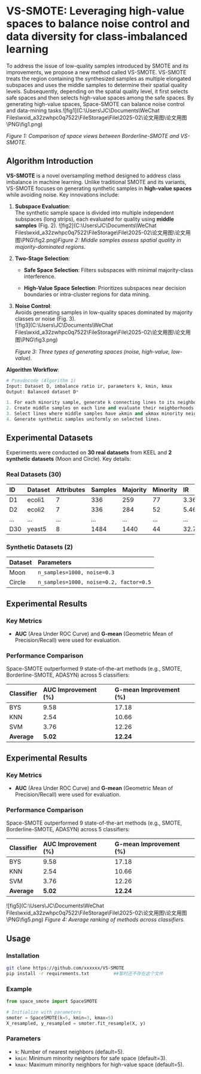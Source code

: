 # VS-SMOTE: Leveraging high-value spaces to balance noise control and data diversity for class-imbalanced learning

 To address the issue of low-quality samples introduced by SMOTE and its improvements, we propose a new method called VS-SMOTE. VS-SMOTE treats the region containing the synthesized samples as multiple elongated subspaces and uses the middle samples to determine their spatial quality levels. Subsequently, depending on the spatial quality level, it first selects safe spaces and then selects high-value spaces among the safe spaces. By generating high-value spaces, Space-SMOTE can balance noise control and data-mining tasks.![fig1](C:\Users\JC\Documents\WeChat Files\wxid_a32zwhpc0q7522\FileStorage\File\2025-02\论文用图\论文用图\PNG\fig1.png)

*Figure 1: Comparison of space views between Borderline-SMOTE and VS-SMOTE.*

## Algorithm Introduction

**VS-SMOTE** is a novel oversampling method designed to address class imbalance in machine learning. Unlike traditional SMOTE and its variants, VS-SMOTE focuses on generating synthetic samples in **high-value spaces** while avoiding noise. Key innovations include:

1. **Subspace Evaluation**:  
   The synthetic sample space is divided into multiple independent subspaces (long strips), each evaluated for quality using **middle samples** (Fig. 2). ![fig2](C:\Users\JC\Documents\WeChat Files\wxid_a32zwhpc0q7522\FileStorage\File\2025-02\论文用图\论文用图\PNG\fig2.png)*Figure 2: Middle samples assess spatial quality in majority-dominated regions.*

   

2. **Two-Stage Selection**:  

   - **Safe Space Selection**: Filters subspaces with minimal majority-class interference.  

   - **High-Value Space Selection**: Prioritizes subspaces near decision boundaries or intra-cluster regions for data mining.  

     

3. **Noise Control**:  
   Avoids generating samples in low-quality spaces dominated by majority classes or noise (Fig. 3).  
   ![fig3](C:\Users\JC\Documents\WeChat Files\wxid_a32zwhpc0q7522\FileStorage\File\2025-02\论文用图\论文用图\PNG\fig3.png)

   *Figure 3: Three types of generating spaces (noise, high-value, low-value).*

   

**Algorithm Workflow**:  

```python
# Pseudocode (Algorithm 1)
Input: Dataset D, imbalance ratio ir, parameters k, kmin, kmax
Output: Balanced dataset D*

1. For each minority sample, generate k connecting lines to its neighbors.
2. Create middle samples on each line and evaluate their neighborhoods.
3. Select lines where middle samples have ≥kmin and ≤kmax minority neighbors.
4. Generate synthetic samples uniformly on selected lines.
```



## Experimental Datasets

Experiments were conducted on **30 real datasets** from KEEL and **2 synthetic datasets** (Moon and Circle). Key details:

### Real Datasets (30)

| ID   | Dataset | Attributes | Samples | Majority | Minority | IR    |
| :--- | :------ | :--------- | :------ | :------- | :------- | :---- |
| D1   | ecoli1  | 7          | 336     | 259      | 77       | 3.36  |
| D2   | ecoli2  | 7          | 336     | 284      | 52       | 5.46  |
| ...  | ...     | ...        | ...     | ...      | ...      | ...   |
| D30  | yeast5  | 8          | 1484    | 1440     | 44       | 32.73 |

### Synthetic Datasets (2)

| Dataset | Parameters                              |
| :------ | :-------------------------------------- |
| Moon    | `n_samples=1000, noise=0.3`             |
| Circle  | `n_samples=1000, noise=0.2, factor=0.5` |



## Experimental Results

### Key Metrics

- **AUC** (Area Under ROC Curve) and **G-mean** (Geometric Mean of Precision/Recall) were used for evaluation.

### Performance Comparison

Space-SMOTE outperformed 9 state-of-the-art methods (e.g., SMOTE, Borderline-SMOTE, ADASYN) across 5 classifiers:

| Classifier  | AUC Improvement (%) | G-mean Improvement (%) |
| :---------- | :------------------ | :--------------------- |
| BYS         | 9.58                | 17.18                  |
| KNN         | 2.54                | 10.66                  |
| SVM         | 3.76                | 12.26                  |
| **Average** | **5.02**            | **12.24**              |



## Experimental Results

### Key Metrics

- **AUC** (Area Under ROC Curve) and **G-mean** (Geometric Mean of Precision/Recall) were used for evaluation.

### Performance Comparison

Space-SMOTE outperformed 9 state-of-the-art methods (e.g., SMOTE, Borderline-SMOTE, ADASYN) across 5 classifiers:

| Classifier  | AUC Improvement (%) | G-mean Improvement (%) |
| :---------- | :------------------ | :--------------------- |
| BYS         | 9.58                | 17.18                  |
| KNN         | 2.54                | 10.66                  |
| SVM         | 3.76                | 12.26                  |
| **Average** | **5.02**            | **12.24**              |

![fig5](C:\Users\JC\Documents\WeChat Files\wxid_a32zwhpc0q7522\FileStorage\File\2025-02\论文用图\论文用图\PNG\fig5.png)
*Figure 4: Average ranking of methods across classifiers.*



## Usage

### Installation

```bash
git clone https://github.com/xxxxxx/VS-SMOTE
pip install -r requirements.txt			##暂时还不存在这个文件
```

### Example

```python
from space_smote import SpaceSMOTE

# Initialize with parameters
smoter = SpaceSMOTE(k=5, kmin=3, kmax=5)
X_resampled, y_resampled = smoter.fit_resample(X, y)
```

### Parameters

- `k`: Number of nearest neighbors (default=5).
- `kmin`: Minimum minority neighbors for safe space (default=3).
- `kmax`: Maximum minority neighbors for high-value space (default=5).

## 





